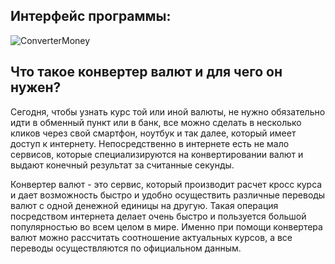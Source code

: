 ## Интерфейс программы:
![ConverterMoney](https://i.imgur.com/zZHC1QE.png)

## Что такое конвертер валют и для чего он нужен?
Сегодня, чтобы узнать курс той или иной валюты, не нужно обязательно идти в обменный пункт или в банк, все можно сделать в несколько кликов через свой смартфон, ноутбук и так далее, который имеет доступ к интернету. Непосредственно в интернете есть не мало сервисов, которые специализируются на конвертировании валют и выдают конечный результат за считанные секунды.

Конвертер валют - это сервис, который производит расчет кросс курса и дает возможность быстро и удобно осуществить различные переводы валют с одной денежной единицы на другую. Такая операция посредством интернета делает очень быстро и пользуется большой популярностью во всем целом в мире. Именно при помощи конвертера валют можно рассчитать соотношение актуальных курсов, а все переводы осуществляются по официальном данным․